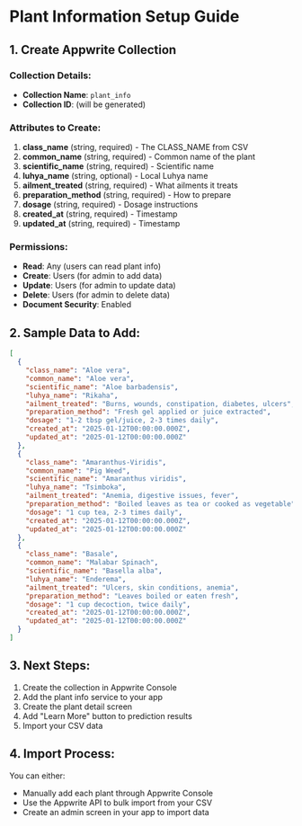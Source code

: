 # Plant Information Setup Guide

## 1. Create Appwrite Collection

### Collection Details:
- **Collection Name**: `plant_info`
- **Collection ID**: (will be generated)

### Attributes to Create:
1. **class_name** (string, required) - The CLASS_NAME from CSV
2. **common_name** (string, required) - Common name of the plant
3. **scientific_name** (string, required) - Scientific name
4. **luhya_name** (string, optional) - Local Luhya name
5. **ailment_treated** (string, required) - What ailments it treats
6. **preparation_method** (string, required) - How to prepare
7. **dosage** (string, required) - Dosage instructions
8. **created_at** (string, required) - Timestamp
9. **updated_at** (string, required) - Timestamp

### Permissions:
- **Read**: Any (users can read plant info)
- **Create**: Users (for admin to add data)
- **Update**: Users (for admin to update data)
- **Delete**: Users (for admin to delete data)
- **Document Security**: Enabled

## 2. Sample Data to Add:

```json
[
  {
    "class_name": "Aloe vera",
    "common_name": "Aloe vera",
    "scientific_name": "Aloe barbadensis",
    "luhya_name": "Rikaha",
    "ailment_treated": "Burns, wounds, constipation, diabetes, ulcers",
    "preparation_method": "Fresh gel applied or juice extracted",
    "dosage": "1-2 tbsp gel/juice, 2-3 times daily",
    "created_at": "2025-01-12T00:00:00.000Z",
    "updated_at": "2025-01-12T00:00:00.000Z"
  },
  {
    "class_name": "Amaranthus-Viridis",
    "common_name": "Pig Weed",
    "scientific_name": "Amaranthus viridis",
    "luhya_name": "Tsimboka",
    "ailment_treated": "Anemia, digestive issues, fever",
    "preparation_method": "Boiled leaves as tea or cooked as vegetable",
    "dosage": "1 cup tea, 2-3 times daily",
    "created_at": "2025-01-12T00:00:00.000Z",
    "updated_at": "2025-01-12T00:00:00.000Z"
  },
  {
    "class_name": "Basale",
    "common_name": "Malabar Spinach",
    "scientific_name": "Basella alba",
    "luhya_name": "Enderema",
    "ailment_treated": "Ulcers, skin conditions, anemia",
    "preparation_method": "Leaves boiled or eaten fresh",
    "dosage": "1 cup decoction, twice daily",
    "created_at": "2025-01-12T00:00:00.000Z",
    "updated_at": "2025-01-12T00:00:00.000Z"
  }
]
```

## 3. Next Steps:
1. Create the collection in Appwrite Console
2. Add the plant info service to your app
3. Create the plant detail screen
4. Add "Learn More" button to prediction results
5. Import your CSV data

## 4. Import Process:
You can either:
- Manually add each plant through Appwrite Console
- Use the Appwrite API to bulk import from your CSV
- Create an admin screen in your app to import data
